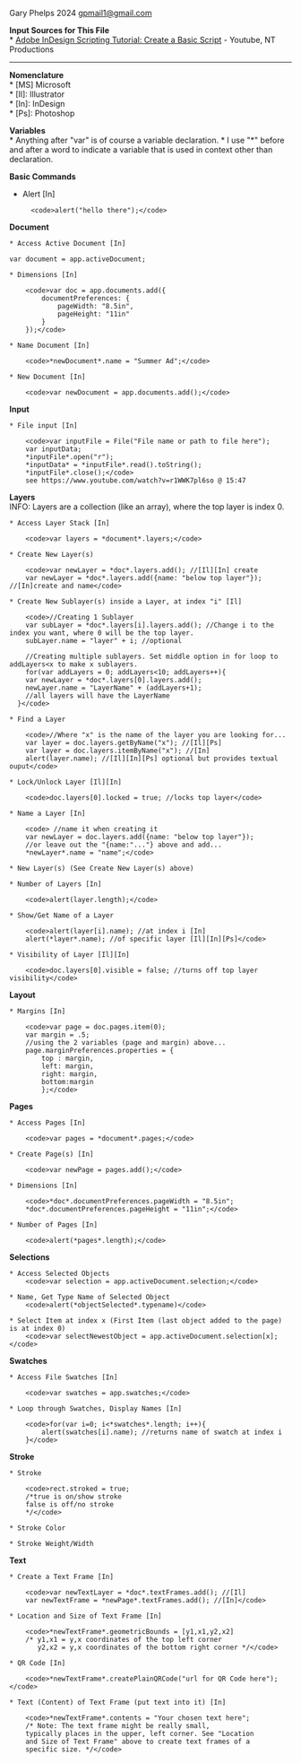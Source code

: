 Gary Phelps 2024 gpmail1@gmail.com

<b>Input Sources for This File</b><br>
    * <a href="https://www.youtube.com/watch?v=r1WWK7pl6so">Adobe InDesign Scripting Tutorial: Create a Basic Script</a> - Youtube, NT Productions 

--------------------------------------------------------------------

<b>Nomenclature</b><br>
    * [MS] Microsoft<br> 
    * [Il]: Illustrator<br>
    * [In]: InDesign<br>
    * [Ps]: Photoshop

<b>Variables</b><br>
    * Anything after "var" is of course a variable declaration.
    * I use "*" before and after a word to indicate a variable that is used in context other than declaration.

<b>Basic Commands</b>

* Alert [In]

        <code>alert("hello there");</code>

<b>Document</b>
 
    * Access Active Document [In]
<code>var document = app.activeDocument;</code>

    * Dimensions [In]
          
        <code>var doc = app.documents.add({
            documentPreferences: {
                pageWidth: "8.5in",
                pageHeight: "11in"
            }
        });</code>
      
    * Name Document [In]
          
        <code>*newDocument*.name = "Summer Ad";</code>
   
    * New Document [In]
          
        <code>var newDocument = app.documents.add();</code>

<b>Input</b>

    * File input [In]
          
        <code>var inputFile = File("File name or path to file here");
        var inputData;
        *inputFile*.open("r");
        *inputData* = *inputFile*.read().toString();
        *inputFile*.close();</code>
        see https://www.youtube.com/watch?v=r1WWK7pl6so @ 15:47

<b>Layers</b></br>
INFO: Layers are a collection (like an array), where the top layer is index 0.
    
    * Access Layer Stack [In]
          
        <code>var layers = *document*.layers;</code>

    * Create New Layer(s)

        <code>var newLayer = *doc*.layers.add(); //[Il][In] create
        var newLayer = *doc*.layers.add({name: "below top layer"}); //[In]create and name</code>

    * Create New Sublayer(s) inside a Layer, at index "i" [Il]

        <code>//Creating 1 Sublayer
        var subLayer = *doc*.layers[i].layers.add(); //Change i to the index you want, where 0 will be the top layer.
        subLayer.name = "layer" + i; //optional

        //Creating multiple sublayers. Set middle option in for loop to addLayers<x to make x sublayers.
        for(var addLayers = 0; addLayers<10; addLayers++){
        var newLayer = *doc*.layers[0].layers.add();
        newLayer.name = "LayerName" + (addLayers+1);
        //all layers will have the LayerName
      }</code>

    * Find a Layer
          
        <code>//Where "x" is the name of the layer you are looking for...
        var layer = doc.layers.getByName("x"); //[Il][Ps]
        var layer = doc.layers.itemByName("x"); //[In]
        alert(layer.name); //[Il][In][Ps] optional but provides textual ouput</code>

    * Lock/Unlock Layer [Il][In]
          
        <code>doc.layers[0].locked = true; //locks top layer</code>
    
    * Name a Layer [In]
        
        <code> //name it when creating it
        var newLayer = doc.layers.add({name: "below top layer"});
        //or leave out the "{name:"..."} above and add...
        *newLayer*.name = "name";</code>

    * New Layer(s) (See Create New Layer(s) above)

    * Number of Layers [In]
       
        <code>alert(layer.length);</code>
     
    * Show/Get Name of a Layer
        
        <code>alert(layer[i].name); //at index i [In]
        alert(*layer*.name); //of specific layer [Il][In][Ps]</code>
    
    * Visibility of Layer [Il][In]
        
        <code>doc.layers[0].visible = false; //turns off top layer visibility</code>

<b>Layout</b>

    * Margins [In]
           
        <code>var page = doc.pages.item(0);
        var margin = .5;
        //using the 2 variables (page and margin) above...
        page.marginPreferences.properties = { 
            top : margin,
            left: margin,
            right: margin,
            bottom:margin
            };</code>

<b>Pages</b>
    
    * Access Pages [In]
       
        <code>var pages = *document*.pages;</code>

    * Create Page(s) [In]
        
        <code>var newPage = pages.add();</code>

    * Dimensions [In]
       
        <code>*doc*.documentPreferences.pageWidth = "8.5in";
        *doc*.documentPreferences.pageHeight = "11in";</code>

    * Number of Pages [In]
        
        <code>alert(*pages*.length);</code>

<b>Selections</b>

    * Access Selected Objects
        <code>var selection = app.activeDocument.selection;</code>

    * Name, Get Type Name of Selected Object
        <code>alert(*objectSelected*.typename)</code>

    * Select Item at index x (First Item (last object added to the page) is at index 0)
        <code>var selectNewestObject = app.activeDocument.selection[x];</code>

<b>Swatches</b>

    * Access File Swatches [In]
        
        <code>var swatches = app.swatches;</code>

    * Loop through Swatches, Display Names [In]
        
        <code>for(var i=0; i<*swatches*.length; i++){
            alert(swatches[i].name); //returns name of swatch at index i
        }</code>

<b>Stroke</b>
    
    * Stroke
    
        <code>rect.stroked = true; 
        /*true is on/show stroke
        false is off/no stroke
        */</code>
    
    * Stroke Color
    
    * Stroke Weight/Width

<b>Text</b>

    * Create a Text Frame [In]
        
        <code>var newTextLayer = *doc*.textFrames.add(); //[Il]
        var newTextFrame = *newPage*.textFrames.add(); //[In]</code>

    * Location and Size of Text Frame [In]
        
        <code>*newTextFrame*.geometricBounds = [y1,x1,y2,x2]
        /* y1,x1 = y,x coordinates of the top left corner
           y2,x2 = y,x coordinates of the bottom right corner */</code>

    * QR Code [In]
       
        <code>*newTextFrame*.createPlainQRCode("url for QR Code here");</code>

    * Text (Content) of Text Frame (put text into it) [In]
        
        <code>*newTextFrame*.contents = "Your chosen text here";
        /* Note: The text frame might be really small,
        typically places in the upper, left corner. See "Location
        and Size of Text Frame" above to create text frames of a 
        specific size. */</code>
